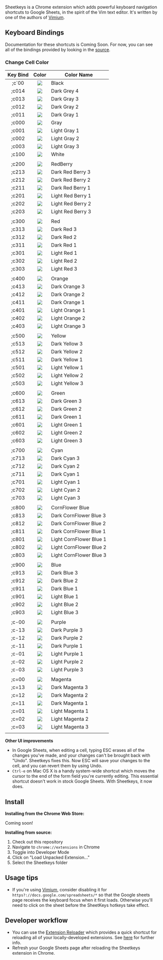 Sheetkeys is a Chrome extension which adds powerful keyboard navigation shortcuts to Google Sheets, in the
spirit of the Vim text editor. It's written by one of the authors of
[Vimium](https://github.com/philc/vimium).

## Keyboard Bindings

Documentation for these shortcuts is Coming Soon. For now, you can see all of the bindings provided by looking
in the [source](https://github.com/philc/sheetkeys/blob/master/content_scripts/commands.js#L88).

### Change Cell Color

| **Key Bind** |                **Color**                       | **Color Name**          |
|:------------:|:----------------------------------------------:|-------------------------|
| ;c\`00| ![](https://via.placeholder.com/15/000000/000000?text=+) | Black                   | 
| ;c014 | ![](https://via.placeholder.com/15/434343/000000?text=+) | Dark Grey 4             |
| ;c013 | ![](https://via.placeholder.com/15/666666/000000?text=+) | Dark Gray 3             |
| ;c012 | ![](https://via.placeholder.com/15/999999/000000?text=+) | Dark Gray 2             |
| ;c011 | ![](https://via.placeholder.com/15/b7b7b7/000000?text=+) | Dark Gray 1             |
| ;c000 | ![](https://via.placeholder.com/15/cccccc/000000?text=+) | Gray                    |
| ;c001 | ![](https://via.placeholder.com/15/d9d9d9/000000?text=+) | Light Gray 1            |
| ;c002 | ![](https://via.placeholder.com/15/efefef/000000?text=+) | Light Gray 2            |
| ;c003 | ![](https://via.placeholder.com/15/f3f3f3/000000?text=+) | Light Gray 3            |
| ;c100 | ![](https://via.placeholder.com/15/ffffff/000000?text=+) | White                   |
|       |                                                          |                         |
| ;c200 | ![](https://via.placeholder.com/15/980000/000000?text=+) | RedBerry                |
| ;c213 | ![](https://via.placeholder.com/15/5b0f00/000000?text=+) | Dark Red Berry 3        |
| ;c212 | ![](https://via.placeholder.com/15/85200c/000000?text=+) | Dark Red Berry 2        |
| ;c211 | ![](https://via.placeholder.com/15/a61c00/000000?text=+) | Dark Red Berry 1        |
| ;c201 | ![](https://via.placeholder.com/15/cc4125/000000?text=+) | Light Red Berry 1       |
| ;c202 | ![](https://via.placeholder.com/15/dd7e6b/000000?text=+) | Light Red Berry 2       |
| ;c203 | ![](https://via.placeholder.com/15/e6b8af/000000?text=+) | Light Red Berry 3       |
|       |                                                          |                         |
| ;c300 | ![](https://via.placeholder.com/15/ff0000/000000?text=+) | Red                     |
| ;c313 | ![](https://via.placeholder.com/15/660000/000000?text=+) | Dark Red 3              |
| ;c312 | ![](https://via.placeholder.com/15/990000/000000?text=+) | Dark Red 2              |
| ;c311 | ![](https://via.placeholder.com/15/cc0000/000000?text=+) | Dark Red 1              |
| ;c301 | ![](https://via.placeholder.com/15/e06666/000000?text=+) | Light Red 1             |
| ;c302 | ![](https://via.placeholder.com/15/ea9999/000000?text=+) | Light Red 2             |
| ;c303 | ![](https://via.placeholder.com/15/f4cccc/000000?text=+) | Light Red 3             |
|       |                                                          |                         |
| ;c400 | ![](https://via.placeholder.com/15/ff9900/000000?text=+) | Orange                  |
| ;c413 | ![](https://via.placeholder.com/15/783f04/000000?text=+) | Dark Orange 3           |
| ;c412 | ![](https://via.placeholder.com/15/b45f06/000000?text=+) | Dark Orange 2           |
| ;c411 | ![](https://via.placeholder.com/15/e69138/000000?text=+) | Dark Orange 1           |
| ;c401 | ![](https://via.placeholder.com/15/f6b26b/000000?text=+) | Light Orange 1          |
| ;c402 | ![](https://via.placeholder.com/15/f9cb9c/000000?text=+) | Light Orange 2          |
| ;c403 | ![](https://via.placeholder.com/15/fce5cd/000000?text=+) | Light Orange 3          |
|       |                                                          |                         |
| ;c500 | ![](https://via.placeholder.com/15/ffff00/000000?text=+) | Yellow                  |
| ;c513 | ![](https://via.placeholder.com/15/7f6000/000000?text=+) | Dark Yellow 3           |
| ;c512 | ![](https://via.placeholder.com/15/bf9000/000000?text=+) | Dark Yellow 2           |
| ;c511 | ![](https://via.placeholder.com/15/f1c232/000000?text=+) | Dark Yellow 1           |
| ;c501 | ![](https://via.placeholder.com/15/ffd966/000000?text=+) | Light Yellow 1          |
| ;c502 | ![](https://via.placeholder.com/15/ffe599/000000?text=+) | Light Yellow 2          |
| ;c503 | ![](https://via.placeholder.com/15/fff2cc/000000?text=+) | Light Yellow 3          |
|       |                                                          |                         |
| ;c600 | ![](https://via.placeholder.com/15/00ff00/000000?text=+) | Green                   |
| ;c613 | ![](https://via.placeholder.com/15/274e13/000000?text=+) | Dark Green 3            |
| ;c612 | ![](https://via.placeholder.com/15/38761d/000000?text=+) | Dark Green 2            |
| ;c611 | ![](https://via.placeholder.com/15/6aa84f/000000?text=+) | Dark Green 1            |
| ;c601 | ![](https://via.placeholder.com/15/93c47d/000000?text=+) | Light Green 1           |
| ;c602 | ![](https://via.placeholder.com/15/b6d7a8/000000?text=+) | Light Green 2           |
| ;c603 | ![](https://via.placeholder.com/15/d9ead3/000000?text=+) | Light Green 3           |
|       |                                                          |                         |                
| ;c700 | ![](https://via.placeholder.com/15/00ffff/000000?text=+) | Cyan                    |
| ;c713 | ![](https://via.placeholder.com/15/0c343d/000000?text=+) | Dark Cyan 3             |
| ;c712 | ![](https://via.placeholder.com/15/134f5c/000000?text=+) | Dark Cyan 2             |
| ;c711 | ![](https://via.placeholder.com/15/45818e/000000?text=+) | Dark Cyan 1             |
| ;c701 | ![](https://via.placeholder.com/15/76a5af/000000?text=+) | Light Cyan 1            |
| ;c702 | ![](https://via.placeholder.com/15/a2c4c9/000000?text=+) | Light Cyan 2            |
| ;c703 | ![](https://via.placeholder.com/15/d0e0e3/000000?text=+) | Light Cyan 3            |
|       |                                                          |                         |
| ;c800 | ![](https://via.placeholder.com/15/4a86e8/000000?text=+) | CornFlower Blue         |
| ;c813 | ![](https://via.placeholder.com/15/1c4587/000000?text=+) | Dark CornFlower Blue 3  |
| ;c812 | ![](https://via.placeholder.com/15/1155cc/000000?text=+) | Dark CornFlower Blue 2  |
| ;c811 | ![](https://via.placeholder.com/15/3c78d8/000000?text=+) | Dark CornFlower Blue 1  |
| ;c801 | ![](https://via.placeholder.com/15/6d9eeb/000000?text=+) | Light CornFlower Blue 1 |
| ;c802 | ![](https://via.placeholder.com/15/a4c2f4/000000?text=+) | Light CornFlower Blue 2 |
| ;c803 | ![](https://via.placeholder.com/15/c9daf8/000000?text=+) | Light CornFlower Blue 3 |
|       |                                                          |                         |
| ;c900 | ![](https://via.placeholder.com/15/0000ff/000000?text=+) | Blue                    |
| ;c913 | ![](https://via.placeholder.com/15/073763/000000?text=+) | Dark Blue 3             |
| ;c912 | ![](https://via.placeholder.com/15/0b5394/000000?text=+) | Dark Blue 2             |
| ;c911 | ![](https://via.placeholder.com/15/3d85c6/000000?text=+) | Dark Blue 1             |
| ;c901 | ![](https://via.placeholder.com/15/6fa8dc/000000?text=+) | Light Blue 1            |
| ;c902 | ![](https://via.placeholder.com/15/9fc5e8/000000?text=+) | Light Blue 2            |
| ;c903 | ![](https://via.placeholder.com/15/cfe2f3/000000?text=+) | Light Blue 3            |
|       |                                                          |                         |
| ;c\-00| ![](https://via.placeholder.com/15/9900ff/000000?text=+) | Purple                  |
| ;c\-13| ![](https://via.placeholder.com/15/20124d/000000?text=+) | Dark Purple 3           |
| ;c\-12| ![](https://via.placeholder.com/15/351c75/000000?text=+) | Dark Purple 2           |
| ;c\-11| ![](https://via.placeholder.com/15/674ea7/000000?text=+) | Dark Purple 1           |
| ;c\-01| ![](https://via.placeholder.com/15/8e7cc3/000000?text=+) | Light Purple 1          |
| ;c\-02| ![](https://via.placeholder.com/15/b4a7d6/000000?text=+) | Light Purple 2          |
| ;c\-03| ![](https://via.placeholder.com/15/d9d2e9/000000?text=+) | Light Purple 3          |
|       |                                                          |                         |
| ;c=00 | ![](https://via.placeholder.com/15/ff00ff/000000?text=+) | Magenta                 |
| ;c=13 | ![](https://via.placeholder.com/15/4c1130/000000?text=+) | Dark Magenta 3          |
| ;c=12 | ![](https://via.placeholder.com/15/741b47/000000?text=+) | Dark Magenta 2          |
| ;c=11 | ![](https://via.placeholder.com/15/a64d79/000000?text=+) | Dark Magenta 1          |
| ;c=01 | ![](https://via.placeholder.com/15/c27ba0/000000?text=+) | Light Magenta 1         |
| ;c=02 | ![](https://via.placeholder.com/15/d5a6bd/000000?text=+) | Light Magenta 2         |
| ;c=03 | ![](https://via.placeholder.com/15/ead1dc/000000?text=+) | Light Magenta 3         |
|       |                                                          |                         |                


**Other UI improvements**

* In Google Sheets, when editing a cell, typing ESC erases all of the changes you've made, and your changes
  can't be brought back with "Undo". Sheetkeys fixes this. Now ESC will save your changes to the cell, and you
  can revert them by using Undo.
* `Ctrl-e` on Mac OS X is a handy system-wide shortcut which moves the cursor to the end of the form field
  you're currently editing. This essential shortcut doesn't work in stock Google Sheets. With Sheetkeys, it
  now does.

## Install

**Installing from the Chrome Web Store:**

Coming soon!

**Installing from source:**

1. Check out this repository
2. Navigate to `chrome://extensions` in Chrome
3. Toggle into Developer Mode
4. Click on "Load Unpacked Extension..."
5. Select the Sheetkeys folder

## Usage tips

* If you're using [Vimium](https://github.com/philc/vimium), consider disabling it for
  `https?://docs.google.com/spreadsheets/*` so that the Google sheets page receives the keyboard focus when it
  first loads. Otherwise you'll need to click on the sheet before the SheetKeys hotkeys take effect.

## Developer workflow

* You can use the
  [Extension Reloader](https://chrome.google.com/webstore/detail/extensions-reloader/fimgfedafeadlieiabdeeaodndnlbhid)
  which provides a quick shortcut for reloading all of your locally-developed extensions. See
  [here](http://stackoverflow.com/a/12767200/46237) for further info.
* Refresh your Google Sheets page after reloading the Sheetkeys extension in Chrome.
